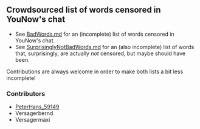Crowdsourced list of words censored in YouNow's chat
----------------------------------------------------

* See [BadWords.md](BadWords.md) for an (incomplete) list of words censored
  in YouNow's chat.
* See [SurprisinglyNotBadWords.md](SurprisinglyNotBadWords.md) for an (also
  incomplete) list of words that, surprisingly, are actually *not* censored,
  but maybe should have been.

Contributions are always welcome in order to make both lists a bit less incomplete!

### Contributors
* [PeterHans_59149](https://www.younow.com/PeterHans_59149)
* Versagerbernd
* Versagermaxi

